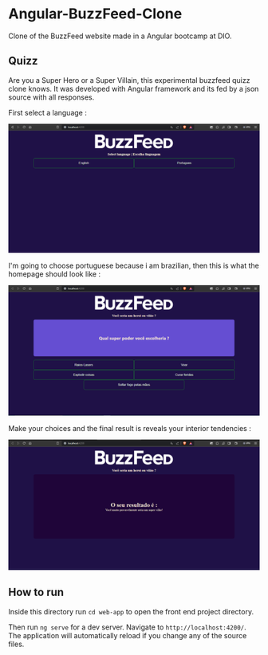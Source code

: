 # Angular-BuzzFeed-Clone
Clone of the BuzzFeed website made in a Angular bootcamp at DIO.

## Quizz

Are you a Super Hero or a Super Villain, this experimental buzzfeed quizz clone knows.
It was developed with Angular framework and its fed by a json source with all responses.

First select a language :

![lang_slct](./rdmimgs/lang_selection.png)

I'm going to choose portuguese because i am brazilian, then this is what the homepage should look like :

![homepage](./rdmimgs/homepage.png)

Make your choices and the final result is reveals your interior tendencies :

![results](./rdmimgs/results.png)

## How to run

Inside this directory run `cd web-app` to open the front end project directory.

Then run `ng serve` for a dev server. Navigate to `http://localhost:4200/`. The application will automatically reload if you change any of the source files.

